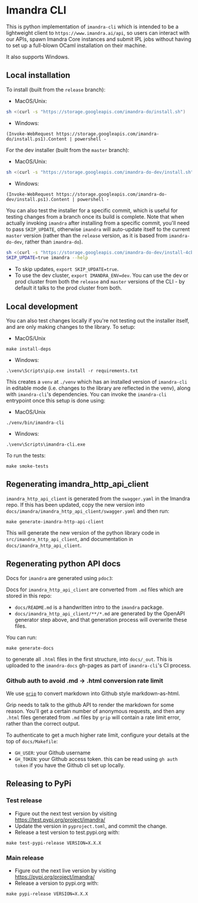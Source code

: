 # Imandra CLI

This is python implementation of `imandra-cli` which is intended to be a lightweight client to `https://www.imandra.ai/api`, so users can interact with our APIs, spawn Imandra Core instances and submit IPL jobs without having to set up a full-blown OCaml installation on their machine.

It also supports Windows.

## Local installation

To install (built from the `release` branch):

- MacOS/Unix:
```sh
sh <(curl -s "https://storage.googleapis.com/imandra-do/install.sh")
```

- Windows:
```pwsh
(Invoke-WebRequest https://storage.googleapis.com/imandra-do/install.ps1).Content | powershell -
```

For the dev installer (built from the `master` branch):

- MacOS/Unix:
```sh
sh <(curl -s "https://storage.googleapis.com/imandra-do-dev/install.sh")
```

- Windows:
```pwsh
(Invoke-WebRequest https://storage.googleapis.com/imandra-do-dev/install.ps1).Content | powershell -
```

You can also test the installer for a specific commit, which is useful for testing changes from a branch once its build is complete. Note that when actually invoking `imandra` after installing from a specific commit, you'll need to pass `SKIP_UPDATE`, otherwise `imandra` will auto-update itself to the current `master` version (rather than the `release` version, as it is based from `imandra-do-dev`, rather than `imandra-do`).

```sh
sh <(curl -s "https://storage.googleapis.com/imandra-do-dev/install-4cbf479327f041ecbf543fa79969fcd94841e370.sh")
SKIP_UPDATE=true imandra --help
```

- To skip updates, `export SKIP_UPDATE=true`.
- To use the dev cluster, `export IMANDRA_ENV=dev`. You can use the dev or prod cluster from both the `release` and `master` versions of the CLI - by default it talks to the prod cluster from both.

## Local development

You can also test changes locally if you're not testing out the installer itself, and are only making changes to the library. To setup:

- MacOS/Unix
```
make install-deps
```
- Windows:
```
.\venv\Scripts\pip.exe install -r requirements.txt
```


This creates a `venv` at `./venv` which has an installed version of
`imandra-cli` in editable mode (i.e. changes to the library are reflected in the
venv), along with `imandra-cli`'s dependencies. You can invoke the `imandra-cli`
entrypoint once this setup is done using:

- MacOS/Unix
```
./venv/bin/imandra-cli
```
- Windows:
```
.\venv\Scripts\imandra-cli.exe
```


To run the tests:

```
make smoke-tests
```

## Regenerating imandra_http_api_client

`imandra_http_api_client` is generated from the `swagger.yaml` in the Imandra repo. If this has been updated, copy the new version into `docs/imandra/imandra_http_api_client/swagger.yaml` and then run:

```
make generate-imandra-http-api-client
```

This will generate the new version of the python library code in `src/imandra_http_api_client`, and documentation in `docs/imandra_http_api_client`.

## Regenerating python API docs

Docs for `imandra` are generated using `pdoc3`:

Docs for `imandra_http_api_client` are converted from `.md` files which are
stored in this repo:

- `docs/README.md` is a handwritten intro to the `imandra` package.
- `docs/imandra_http_api_client/**/*.md` are generated by the OpenAPI generator step above, and that generation process will overwrite these files.

You can run:

```
make generate-docs
```

to generate all `.html` files in the first structure, into `docs/_out`. This is
uploaded to the `imandra-docs` gh-pages as part of `imandra-cli`'s CI process.

### Github auth to avoid .md -> .html conversion rate limit

We use [`grip`](https://github.com/joeyespo/grip) to convert markdown into
Github style markdown-as-html.

Grip needs to talk to the github API to render the markdown for some reason.
You'll get a certain number of anonymous requests, and then any `.html` files
generated from `.md` files by `grip` will contain a rate limit error, rather
than the correct output.

To authenticate to get a much higher rate limit, configure your details at the top of `docs/Makefile`:
- `GH_USER`: your Github username
- `GH_TOKEN`: your Github access token. this can be read using `gh auth token` if you have the Github cli set up locally.


## Releasing to PyPi

### Test release

- Figure out the next test version by visiting https://test.pypi.org/project/imandra/
- Update the version in `pyproject.toml`, and commit the change.
- Release a test version to test.pypi.org with:

```
make test-pypi-release VERSION=X.X.X
```

### Main release

- Figure out the next live version by visiting https://pypi.org/project/imandra/
- Release a version to pypi.org with:

```
make pypi-release VERSION=X.X.X
```

